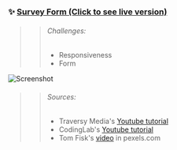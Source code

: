 ### ✨ [Survey Form (Click to see live version)](https://survey-form-jade.vercel.app)

>> ###### Challenges:
>> - Responsiveness
>> - Form
>> 
![Screenshot](image/screenshot.png)

>> ###### Sources:
>> - Traversy Media's [Youtube tutorial](https://www.youtube.com/watch?v=8MgpE2DTTKA)
>> - CodingLab's [Youtube tutorial](https://www.youtube.com/watch?v=okbByPWS1Xc)
>> - Tom Fisk's [video](https://www.pexels.com/video/aerial-view-of-beautiful-resort-2169880) in pexels.com
